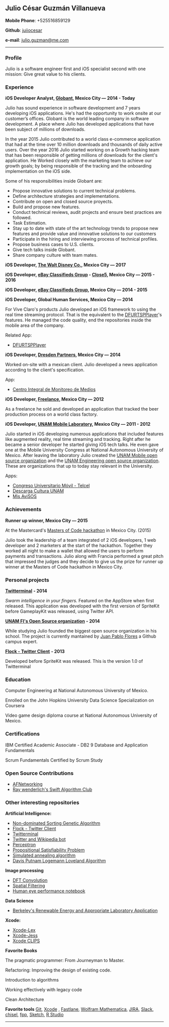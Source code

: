 ## Julio César Guzmán Villanueva

**Mobile Phone**: +525516859129

**Github**: [juiiocesar](http://github.com/juiiocesar)

**e-mail**: julio.guzman@me.com

****

### Profile
Julio is a software engineer first and iOS specialist second with one mission: Give great value to his clients.

### Experience
**iOS Developer Analyst, [Globant](https://www.globant.com/), Mexico City — 2014 - Today**

Julio has sound experience in software development and 7 years developing iOS applications. He's had the opportunity to work onsite at our customer’s offices. Globant is the world leading company in software development. A place where Julio has developed applications that have been subject of millions of downloads.

In the year 2015 Julio contributed to a world class e-commerce application that had at the time over 10 million downloads and thousands of daily active users. Over the year 2016 Julio started working on a Growth hacking team that has been responsible of getting millions of downloads for the client's application. He Worked closely with the marketing team to achieve our growth goals; by being responsible of the tracking and the onboarding implementation on the iOS side.  

Some of his responsibilities inside Globant are:

- Propose innovative solutions to current technical problems.
- Define architecture strategies and implementations.
- Contribute on open and closed source proyects.
- Build and propose new features.
- Conduct technical reviews, audit projects and ensure best practices are followed.
- Task Estimation.
- Stay up to date with state of the art technology trends to propose new features and provide value and innovative solutions to our customers
- Participate in the hiring and interviewing process of technical profiles.
- Propose business cases to U.S. clients.
- Give tech talks inside Globant.
- Share company culture with team mates.

**iOS Developer, [The Walt Disney Co.](http://www.disney.com), Mexico City — 2017**


**iOS Developer, [eBay Classifieds Group](https://www.ebayclassifiedsgroup.com) - [Close5](https://itunes.apple.com/us/app/close5-buy-sell-stuff-locally/id910559026?mt=8), Mexico City — 2015 - 2016**


**iOS Developer, [eBay Classifieds Group](https://www.ebayclassifiedsgroup.com), Mexico City — 2014 - 2015** 


**iOS Developer, Global Human Services, Mexico City — 2014**

For Vive Claro's products Julio developed an iOS framework to using the real time streaming protocol. That is the equivalent to the [DFURTSPPlayer](https://github.com/durfu/DFURTSPPlayer)'s features. He managed the code quality, end the repositories inside the mobile area of the company.

Related App: 

- [DFURTSPPlayer](https://github.com/durfu/DFURTSPPlayer)

**iOS Developer, [Dresden Partners](http://www.dresdenpartners.com), Mexico City — 2014**

Worked on-site with a mexican client. Julio developed a news application according to the client's specification.

App: 

- [Centro Integral de Monitoreo de Medios](https://itunes.apple.com/us/app/cimm/id844331719?mt=8)

**iOS Developer, [Freelance](http://julio.work), Mexico City — 2012**

As a freelance he sold and developed an application that tracked the beer production process on a world class factory.

**iOS Developer, [UNAM Mobile Laboratory](http://mobile.unam.mx), Mexico City — 2011 - 2012**

Julio started in iOS developing numerous applications that included features like augmented reality, real time streaming and tracking. Right after he became a senior developer he started giving iOS tech talks. He even gave one at the Mobile University Congress at National Autonomous University of Mexico. After leaving the laboratory Julio created the [UNAM Mobile open source organization](https://github.com/UNAMMobile) and the [UNAM Engineering open source organization](https://github.com/unamfi). These are organizations that up to today stay relevant in the University.

Apps:

- [Congreso Universitario Móvil - Telcel](https://itunes.apple.com/ru/app/congreso-universitario-movil/id716260362?l=en&mt=8)
- [Descarga Cultura UNAM](https://itunes.apple.com/mx/app/descarga-cultura-unam/id950397556?mt=8)
- [Mis AviSOS](https://apps.unam.mx/mis-avisos-2/)

### Achievements
**Runner up winner, Mexico City — 2015**

At the Mastercard's [Masters of Code hackathon](http://mastersofcode.com) in Mexico City. (2015)

Julio took the leadership of a team integrated of 2 iOS developers, 1 web developer and 2 marketers at the start of the hackathon. Together they worked all night to make a wallet that allowed the users to perform payments and transactions. Julio along with Francia performed a great pitch that impressed the judges and they decide to give us the prize for runner up winner at the Masters of Code hackathon in Mexico City. 

### Personal projects
[**Twitterminal**](https://itunes.apple.com/us/app/twitterminal/id788443372?mt=8) **- 2014**

_Swarm intelligence in your fingers._ Featured on the AppStore when first released. This application was developed with the first version of SpriteKit before GameplayKit was released, using Twitter API.

[**UNAM FI's Open Source organization**](https://github.com/unamfi) **- 2014**

While studying Julio founded the biggest open source organization in his school. The project is currently mantained by [Juan Pablo Flores](https://github.com/juanpflores/) a Github campus expert.    

[**Flock - Twitter Client**](https://itunes.apple.com/us/app/flock-twitter-client/id544536195?mt=8) **- 2013**

Developed before SpriteKit was released. This is the version 1.0 of Twitterminal

### Education
Computer Engineering at National Autonomous University of Mexico.

Enrolled on the John Hopkins University Data Science Specialization on Coursera

Video game design diploma course at National Autonomous University of Mexico.

### Certifications 

IBM Certified Academic Associate - DB2 9 Database and Application Fundamentals

Scrum Fundamentals Certified by Scrum Study

### Open Source Contributions

- [AFNetworking](https://github.com/AFNetworking/AFNetworking)
- [Ray wenderlich's Swift Algorithm Club](https://github.com/raywenderlich/swift-algorithm-club)

### Other interesting repositories
**Artificial Intelligence:**
- [Non-dominated Sorting Genetic Algorithm](https://github.com/unamfi/NSGA-II)
- [Flock - Twitter Client](https://itunes.apple.com/us/app/flock-twitter-client/id544536195?mt=8)
- [Twitterminal](https://itunes.apple.com/us/app/twitterminal/id788443372?mt=8)
- [Twitter and Wikipedia bot](https://github.com/unamfi/Twitter-and-Wikipedia-bot)
- [Perceptron](https://github.com/unamfi/Perceptron)
- [Propositional Satisfiability Problem](https://github.com/unamfi/SAT)
- [Simulated annealing algorithm](https://github.com/unamfi/SA)
- [Davis Putnam Logemann Loveland Algorithm](https://github.com/unamfi/DPLL)

**Image processing**
- [DFT Convolution](https://github.com/unamfi/DFT-Convolution)
- [Spatial Filtering](https://github.com/unamfi/Spatial-Filtering)
- [Human eye performance notebook](https://github.com/unamfi/Human-eye-performance)

**Data Science**

- [Berkeley's Renewable Energy and Appropriate Laboratory Application](https://github.com/JuIioCesar/Renewable-Energy-and-Appropriate-Laboratory)

**Xcode:**
- [Xcode-Lex](https://github.com/unamfi/Xcode-Lex)
- [Xcode-Jess](https://github.com/unamfi/Xcode-Jess)
- [Xcode CLIPS](https://github.com/unamfi/Xcode-CLIPS)

**Favorite Books**

The pragmatic programmer: From Journeyman to Master. 

Refactoring: Improving the design of existing code.

Introduction to algorithms

Working effectively with legacy code

Clean Architecture

**Favorite tools**
[Git](https://git-scm.com/), [Xcode](https://developer.apple.com/xcode/) , [Fastlane](http://fastlane.tools), [Wolfram Mathematica](https://www.wolfram.com/mathematica/), [JIRA](https://www.atlassian.com/software/jira), [Slack](https://slack.com), [chisel](https://github.com/facebook/chisel), [fpp](https://github.com/facebook/pathpicker/), [Sketch](https://www.sketchapp.com), [R Studio](https://www.rstudio.com)

****
